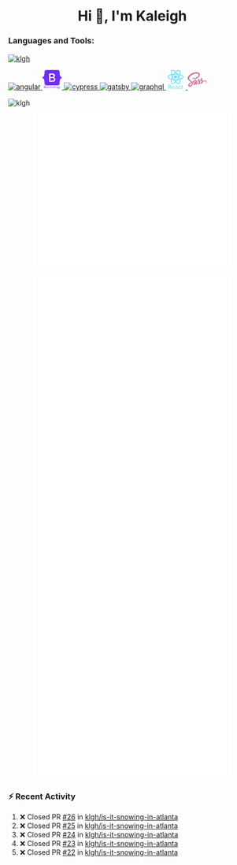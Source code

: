 <h1 align="center">Hi 👋, I'm Kaleigh</h1>
<h3 align="left">Languages and Tools:</h3>

<a href="https://codepen.io/klgh" target="blank"><img align="center" src="https://raw.githubusercontent.com/rahuldkjain/github-profile-readme-generator/master/src/images/icons/Social/codepen.svg" alt="klgh" height="30" width="40" /></a>
<p align="left"> <a href="https://angular.io" target="_blank" rel="noreferrer"> <img src="https://angular.io/assets/images/logos/angular/angular.svg" alt="angular" width="40" height="40"/> </a> <a href="https://getbootstrap.com" target="_blank" rel="noreferrer"> <img src="https://raw.githubusercontent.com/devicons/devicon/master/icons/bootstrap/bootstrap-plain-wordmark.svg" alt="bootstrap" width="40" height="40"/> </a> <a href="https://www.cypress.io" target="_blank" rel="noreferrer"> <img src="https://raw.githubusercontent.com/simple-icons/simple-icons/6e46ec1fc23b60c8fd0d2f2ff46db82e16dbd75f/icons/cypress.svg" alt="cypress" width="40" height="40"/> </a> <a href="https://www.gatsbyjs.com/" target="_blank" rel="noreferrer"> <img src="https://www.vectorlogo.zone/logos/gatsbyjs/gatsbyjs-icon.svg" alt="gatsby" width="40" height="40"/> </a> <a href="https://graphql.org" target="_blank" rel="noreferrer"> <img src="https://www.vectorlogo.zone/logos/graphql/graphql-icon.svg" alt="graphql" width="40" height="40"/> </a> <a href="https://reactjs.org/" target="_blank" rel="noreferrer"> <img src="https://raw.githubusercontent.com/devicons/devicon/master/icons/react/react-original-wordmark.svg" alt="react" width="40" height="40"/> </a> <a href="https://sass-lang.com" target="_blank" rel="noreferrer"> <img src="https://raw.githubusercontent.com/devicons/devicon/master/icons/sass/sass-original.svg" alt="sass" width="40" height="40"/> </a> </p>


<p><img align="center" src="https://github-readme-streak-stats.herokuapp.com/?user=klgh&" alt="klgh" /></p>
<p align="center"><img src="/github-metrics.svg" alt="Metrics" width="400"></p>
<p align="center"><img src="/metrics.plugin.calendar.full.svg" alt="Metrics" width="400"></p>


### :zap: Recent Activity

<!--START_SECTION:activity-->
1. ❌ Closed PR [#26](https://github.com/klgh/is-it-snowing-in-atlanta/pull/26) in [klgh/is-it-snowing-in-atlanta](https://github.com/klgh/is-it-snowing-in-atlanta)
2. ❌ Closed PR [#25](https://github.com/klgh/is-it-snowing-in-atlanta/pull/25) in [klgh/is-it-snowing-in-atlanta](https://github.com/klgh/is-it-snowing-in-atlanta)
3. ❌ Closed PR [#24](https://github.com/klgh/is-it-snowing-in-atlanta/pull/24) in [klgh/is-it-snowing-in-atlanta](https://github.com/klgh/is-it-snowing-in-atlanta)
4. ❌ Closed PR [#23](https://github.com/klgh/is-it-snowing-in-atlanta/pull/23) in [klgh/is-it-snowing-in-atlanta](https://github.com/klgh/is-it-snowing-in-atlanta)
5. ❌ Closed PR [#22](https://github.com/klgh/is-it-snowing-in-atlanta/pull/22) in [klgh/is-it-snowing-in-atlanta](https://github.com/klgh/is-it-snowing-in-atlanta)
<!--END_SECTION:activity-->

